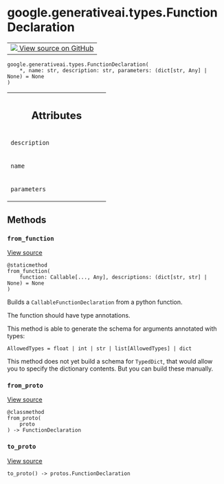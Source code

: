 
# google.generativeai.types.FunctionDeclaration

<!-- Insert buttons and diff -->

<table class="tfo-notebook-buttons tfo-api nocontent">
<td>
  <a target="_blank" href="https://github.com/google/generative-ai-python/blob/master/google/generativeai/types/content_types.py#L555-L602">
    <img src="https://www.tensorflow.org/images/GitHub-Mark-32px.png" />
    View source on GitHub
  </a>
</td>
</table>





<pre class="devsite-click-to-copy prettyprint lang-py tfo-signature-link">
<code>google.generativeai.types.FunctionDeclaration(
    *, name: str, description: str, parameters: (dict[str, Any] | None) = None
)
</code></pre>



<!-- Placeholder for "Used in" -->




<!-- Tabular view -->
 <table class="responsive fixed orange">
<colgroup><col width="214px"><col></colgroup>
<tr><th colspan="2"><h2 class="add-link">Attributes</h2></th></tr>

<tr>
<td>

`description`<a id="description"></a>

</td>
<td>



</td>
</tr><tr>
<td>

`name`<a id="name"></a>

</td>
<td>



</td>
</tr><tr>
<td>

`parameters`<a id="parameters"></a>

</td>
<td>



</td>
</tr>
</table>



## Methods

<h3 id="from_function"><code>from_function</code></h3>

<a target="_blank" class="external" href="https://github.com/google/generative-ai-python/blob/master/google/generativeai/types/content_types.py#L583-L602">View source</a>

<pre class="devsite-click-to-copy prettyprint lang-py tfo-signature-link">
<code>@staticmethod</code>
<code>from_function(
    function: Callable[..., Any], descriptions: (dict[str, str] | None) = None
)
</code></pre>

Builds a `CallableFunctionDeclaration` from a python function.

The function should have type annotations.

This method is able to generate the schema for arguments annotated with types:

`AllowedTypes = float | int | str | list[AllowedTypes] | dict`

This method does not yet build a schema for `TypedDict`, that would allow you to specify the dictionary
contents. But you can build these manually.

<h3 id="from_proto"><code>from_proto</code></h3>

<a target="_blank" class="external" href="https://github.com/google/generative-ai-python/blob/master/google/generativeai/types/content_types.py#L574-L578">View source</a>

<pre class="devsite-click-to-copy prettyprint lang-py tfo-signature-link">
<code>@classmethod</code>
<code>from_proto(
    proto
) -> FunctionDeclaration
</code></pre>




<h3 id="to_proto"><code>to_proto</code></h3>

<a target="_blank" class="external" href="https://github.com/google/generative-ai-python/blob/master/google/generativeai/types/content_types.py#L580-L581">View source</a>

<pre class="devsite-click-to-copy prettyprint lang-py tfo-signature-link">
<code>to_proto() -> protos.FunctionDeclaration
</code></pre>






